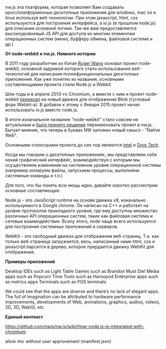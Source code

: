 nw.js эта платформа, которая позволяет Вам создавать кроссплатформенные десктопные приложения для windows, mac os и linux используя веб-технологии. При этом javascript, html, css используются для построения интерфейса, а io.js (в прошлом node.js) для описания основной логики. Так-же вам предоставляется высокоуровневый JS API для доступа ко многим элементам операционных систем (меню, буфферу обмена, файловой системе и др.)

**От node-webkit к nw.js. Немного истории**

В 2011 году разработчик из Китая [Roger Wang](https://twitter.com/wwr) основал проект node-webkit, основной задумкой которого стало использование веб-технологий для написания полнофункциональных десктопных приложений. Как уже понятно из названия, основными составляющимии проекта стали Node.js и Webkit. 

Шли годы и в апреле 2013-го Chromium, а вместе с ним и проект node-webkit [переехал](http://blog.chromium.org/2013/04/blink-rendering-engine-for-chromium.html) на новый движок для отображения Blink (гугловый форк Webkit-а). В добавок к этому с Января 2015 проект начал использовать io.js вместо node.js.

В итоге изначальное название "node-webkit" стало совсем не актуальным и [было принято решение](https://groups.google.com/forum/#!msg/nwjs-general/V1FhvfaFIzQ/720xKVd0jNkJ) переименовать проект в nw.js. Бытует мнение, что теперь в буквах  NW заложен новый смысл - "Native Web".

Основными спонсорами проекта до сих пор являются [intel](http://www.intel.com/content/www/us/en/homepage.html) и [Gnor Tech](http://gnor.net/).


Когда мы говорим о десктопных приложениях, мы представляем себе некий графический интерфейс, взаимодействуя с которым мы осуществляем изменения на системном уровне операционной системы (например копируем файлы, запускаем процессы, выполняем системные команды и т.п.)

Для того, что-бы понять всю мощь идеи, давайте коротко рассмотрим основные составляющие.


Node.js - это JavaScript runtime на основе движка v8, изначально используемого в Google chrome. Он написан на С++ и работает на уровне протоколов прикладного уровня, где ему доступны множество различных API операционных систем, таких как файловая система и сетевые взаимодействия. Всилу этого, node чаще всего используется для построения системных приложений и серверов.

WebKit - это свободный движок для отображения веб-страниц. Т.е. как только веб-страница загружается, весь, написанный нами html, css и javascript парсится в дерево, которое прердается движку WebKit для отображения. 

<!--Let’s take a web page as an example: it’s built with HTML, CSS and JavaScript. After the page is loaded, it will be parsed into a tree and handed off to WebKit for rendering hence forming the page we see in a browser. Node-webkit is based on Blink, which is a rendering engine forked from WebKit and whose JavsScript engine is V8, which is also used in Node.-->



**Примеры приложений**

Desktop IDEs such as Light Table
Games such as Brandon Must Die!
Media apps such as Popcorn Time
Tools such as Haroopod
Enterprise apps such as metrics apps
Terminals such as POS terminals

We could see that the apps are diverse and there’s no lack of elegant apps. The full of imagination can be attributed to hardware performance improvements, developments of Web, animations, graphics, audios, videos, 2D, 3D, WebGl, etc.

**Единый контекст**

https://github.com/nwjs/nw.js/wiki/How-node.js-is-integrated-with-chromium




allow mic without user approvement (manifest.json) 